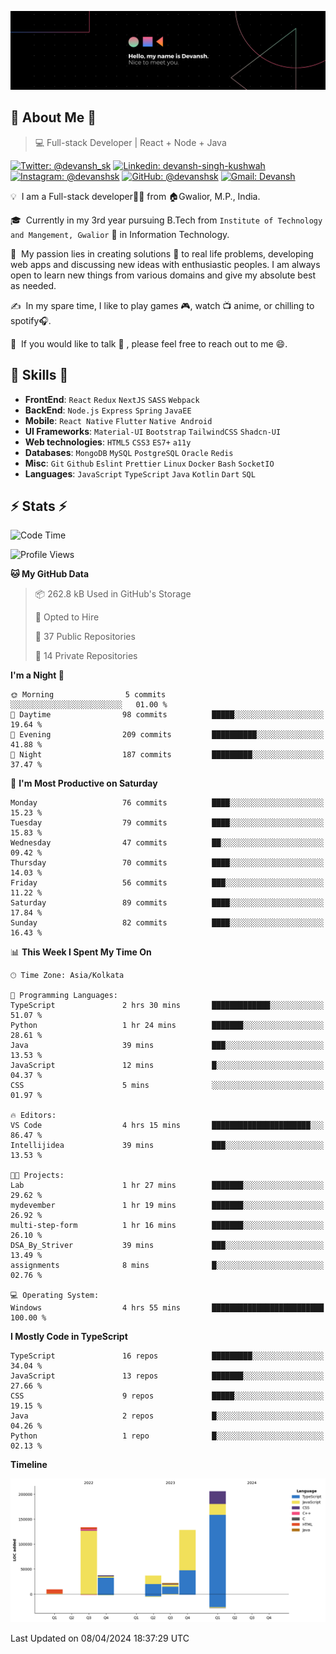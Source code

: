 ![Banner](./Devansh%20Singh%20Banner.png)

## 👋 About Me 👋

> 💻 Full-stack Developer | React + Node + Java

[![Twitter: @devansh_sk](https://img.shields.io/twitter/follow/devansh_sk?style=social)](https://twitter.com/devansh_sk)
[![Linkedin: devansh-singh-kushwah](https://img.shields.io/badge/-Devansh%20Singh%20Kushwah-blue?style=flat-square&logo=Linkedin&logoColor=white&link=https://www.linkedin.com/in/devanshsk/)](https://www.linkedin.com/in/devanshsk/)
[![Instagram: @devanshsk](https://img.shields.io/badge/-devanshsk-E4405F?style=flat-square&logo=instagram&logoColor=white)](https://instagram.com/devanshsk)
[![GitHub: @devanshsk](https://img.shields.io/github/followers/devanshsk?label=follow&style=social)](https://github.com/devanshsk)
[![Gmail: Devansh](https://img.shields.io/badge/Gmail-D14836?style=flat-square&logo=gmail&logoColor=white)](mailto:work.devanshsk@gmail.com)

💡 &nbsp;I am a Full-stack developer🧑‍💻 from 🏠Gwalior, M.P., India.

🎓 &nbsp;Currently in my 3rd year pursuing B.Tech from `Institute of Technology and Mangement, Gwalior` 🏫 in Information Technology.

🌱 &nbsp;My passion lies in creating solutions 🚩 to real life problems, developing web apps and discussing new ideas with enthusiastic peoples.
I am always open to learn new things from various domains and give my absolute best as needed.

✍️ &nbsp;In my spare time, I like to play games 🎮, watch 📺 anime, or chilling to spotify🎧.

💬 &nbsp;If you would like to talk 👋 , please feel free to reach out to me 😄.

##  🎉 Skills  🎉
- **FrontEnd**: `React` `Redux` `NextJS` `SASS` `Webpack`
- **BackEnd**: `Node.js` `Express` `Spring` `JavaEE`
- **Mobile**: `React Native` `Flutter` `Native Android`
- **UI Frameworks**: `Material-UI` `Bootstrap` `TailwindCSS` `Shadcn-UI`
- **Web technologies**: `HTML5` `CSS3` `ES7+` `a11y`
- **Databases**: `MongoDB` `MySQL` `PostgreSQL` `Oracle` `Redis`
- **Misc**: `Git` `Github` `Eslint` `Prettier` `Linux` `Docker` `Bash` `SocketIO`
- **Languages**: `JavaScript` `TypeScript` `Java` `Kotlin` `Dart` `SQL`

## ⚡ Stats ⚡
<!--START_SECTION:waka-->
![Code Time](http://img.shields.io/badge/Code%20Time-147%20hrs%2016%20mins-blue)

![Profile Views](http://img.shields.io/badge/Profile%20Views-7-blue)

**🐱 My GitHub Data** 

> 📦 262.8 kB Used in GitHub's Storage 
 > 
> 💼 Opted to Hire
 > 
> 📜 37 Public Repositories 
 > 
> 🔑 14 Private Repositories 
 > 
**I'm a Night 🦉** 

```text
🌞 Morning                5 commits           ░░░░░░░░░░░░░░░░░░░░░░░░░   01.00 % 
🌆 Daytime                98 commits          █████░░░░░░░░░░░░░░░░░░░░   19.64 % 
🌃 Evening                209 commits         ██████████░░░░░░░░░░░░░░░   41.88 % 
🌙 Night                  187 commits         █████████░░░░░░░░░░░░░░░░   37.47 % 
```
📅 **I'm Most Productive on Saturday** 

```text
Monday                   76 commits          ████░░░░░░░░░░░░░░░░░░░░░   15.23 % 
Tuesday                  79 commits          ████░░░░░░░░░░░░░░░░░░░░░   15.83 % 
Wednesday                47 commits          ██░░░░░░░░░░░░░░░░░░░░░░░   09.42 % 
Thursday                 70 commits          ████░░░░░░░░░░░░░░░░░░░░░   14.03 % 
Friday                   56 commits          ███░░░░░░░░░░░░░░░░░░░░░░   11.22 % 
Saturday                 89 commits          ████░░░░░░░░░░░░░░░░░░░░░   17.84 % 
Sunday                   82 commits          ████░░░░░░░░░░░░░░░░░░░░░   16.43 % 
```


📊 **This Week I Spent My Time On** 

```text
🕑︎ Time Zone: Asia/Kolkata

💬 Programming Languages: 
TypeScript               2 hrs 30 mins       █████████████░░░░░░░░░░░░   51.07 % 
Python                   1 hr 24 mins        ███████░░░░░░░░░░░░░░░░░░   28.61 % 
Java                     39 mins             ███░░░░░░░░░░░░░░░░░░░░░░   13.53 % 
JavaScript               12 mins             █░░░░░░░░░░░░░░░░░░░░░░░░   04.37 % 
CSS                      5 mins              ░░░░░░░░░░░░░░░░░░░░░░░░░   01.97 % 

🔥 Editors: 
VS Code                  4 hrs 15 mins       ██████████████████████░░░   86.47 % 
Intellijidea             39 mins             ███░░░░░░░░░░░░░░░░░░░░░░   13.53 % 

🐱‍💻 Projects: 
Lab                      1 hr 27 mins        ███████░░░░░░░░░░░░░░░░░░   29.62 % 
mydevember               1 hr 19 mins        ███████░░░░░░░░░░░░░░░░░░   26.92 % 
multi-step-form          1 hr 16 mins        ███████░░░░░░░░░░░░░░░░░░   26.10 % 
DSA_By_Striver           39 mins             ███░░░░░░░░░░░░░░░░░░░░░░   13.49 % 
assignments              8 mins              █░░░░░░░░░░░░░░░░░░░░░░░░   02.76 % 

💻 Operating System: 
Windows                  4 hrs 55 mins       █████████████████████████   100.00 % 
```

**I Mostly Code in TypeScript** 

```text
TypeScript               16 repos            █████████░░░░░░░░░░░░░░░░   34.04 % 
JavaScript               13 repos            ███████░░░░░░░░░░░░░░░░░░   27.66 % 
CSS                      9 repos             █████░░░░░░░░░░░░░░░░░░░░   19.15 % 
Java                     2 repos             █░░░░░░░░░░░░░░░░░░░░░░░░   04.26 % 
Python                   1 repo              █░░░░░░░░░░░░░░░░░░░░░░░░   02.13 % 
```



**Timeline**

![Lines of Code chart](https://raw.githubusercontent.com/DevanshSK/DevanshSK/main/assets/bar_graph.png)


 Last Updated on 08/04/2024 18:37:29 UTC
<!--END_SECTION:waka-->
